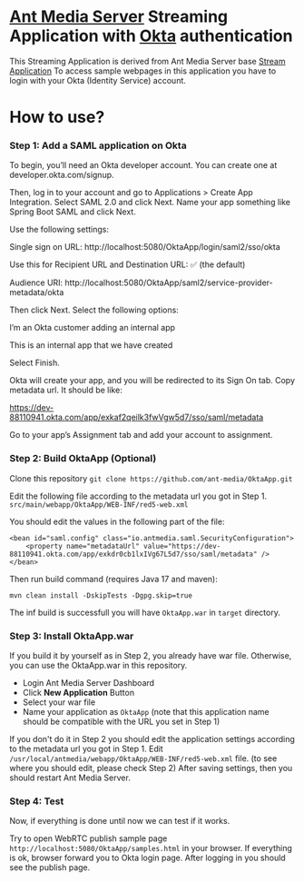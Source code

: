 # [Ant Media Server](https://antmedia.io/) Streaming Application with [Okta](https://www.okta.com/) authentication

This Streaming Application is derived from Ant Media Server base [Stream Application](https://github.com/ant-media/StreamApp)
To access sample webpages in this application you have to login with your Okta (Identity Service) account.

# How to use?

### Step 1: Add a SAML application on Okta

To begin, you’ll need an Okta developer account. You can create one at developer.okta.com/signup.

Then, log in to your account and go to Applications > Create App Integration. Select SAML 2.0 and click Next. Name your app something like Spring Boot SAML and click Next.

Use the following settings:

Single sign on URL: http://localhost:5080/OktaApp/login/saml2/sso/okta

Use this for Recipient URL and Destination URL: ✅ (the default)

Audience URI: http://localhost:5080/OktaApp/saml2/service-provider-metadata/okta

Then click Next. Select the following options:

I’m an Okta customer adding an internal app

This is an internal app that we have created

Select Finish.

Okta will create your app, and you will be redirected to its Sign On tab. Copy metadata url. It should be like:

https://dev-88110941.okta.com/app/exkaf2qeilk3fwVgw5d7/sso/saml/metadata

Go to your app’s Assignment tab and add your account to assignment.

### Step 2: Build OktaApp (Optional)

Clone this repository
`git clone https://github.com/ant-media/OktaApp.git`

Edit the following file according to the metadata url you got in Step 1.
`src/main/webapp/OktaApp/WEB-INF/red5-web.xml`

You should edit the values in the following part of the file:

```
<bean id="saml.config" class="io.antmedia.saml.SecurityConfiguration">
	<property name="metadataUrl" value="https://dev-88110941.okta.com/app/exkdr0cb1lxIVg67L5d7/sso/saml/metadata" />
</bean>
```

Then run build command (requires Java 17 and maven):

`mvn clean install -DskipTests -Dgpg.skip=true`

The inf build is successfull you will have `OktaApp.war` in `target` directory.

### Step 3: Install OktaApp.war

If you build it by yourself as in Step 2, you already have war file. Otherwise, you can use the OktaApp.war in this repository.

- Login Ant Media Server Dashboard
- Click **New Application** Button
- Select your war file
- Name your application as `OktaApp` (note that this application name should be compatible with the URL you set in Step 1)

If you don't do it in Step 2 you should edit the application settings according to the metadata url you got in Step 1. Edit `/usr/local/antmedia/webapp/OktaApp/WEB-INF/red5-web.xml` file. (to see where you should edit, please check Step 2) After saving settings, then you should restart Ant Media Server.

### Step 4: Test

Now, if everything is done until now we can test if it works.

Try to open WebRTC publish sample page `http://localhost:5080/OktaApp/samples.html` in your browser. If everything is ok, browser forward you to Okta login page. After logging in you should see the publish page.
